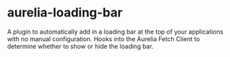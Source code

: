 # aurelia-loading-bar
A plugin to automatically add in a loading bar at the top of your applications with no manual configuration. Hooks into the Aurelia Fetch Client to determine whether to show or hide the loading bar.

